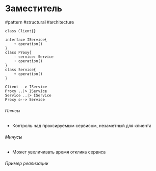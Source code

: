 # Заместитель
#pattern #structural #architecture 
```plantuml
class Client{}

interface IService{
	+ operation()
}
class Proxy{
	- service: Service
	+ operation()
}
class Service{
	+ operation()
}

Client --> IService
Proxy ..|> IService
Service ..|> IService
Proxy o--> Service
```

###### Плюсы
- Контроль над проксируемым сервисом, незаметный для клиента
###### Минусы
- Может увеличивать время отклика сервиса
###### Пример реализации
```python

```